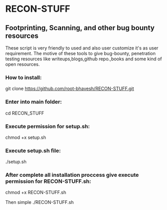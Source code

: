 # RECON-STUFF
## Footprinting, Scanning, and other bug bounty resources

These script is very friendly to used and also user customize it's as user requirement.
The motive of these tools to give bug-bounty, penetration testing resources like writeups,blogs,github repo.,books and some kind of open resources.

### How to install: 
git clone https://github.com/root-bhavesh/RECON-STUFF.git

### Enter into main folder:
cd RECON_STUFF

### Execute permission for setup.sh:
chmod +x setup.sh

### Execute setup.sh file:
./setup.sh

### After complete all installation proccess give execute permission for RECON-STUFF.sh:
chmod +x RECON-STUFF.sh

Then simple ./RECON-STUFF.sh








